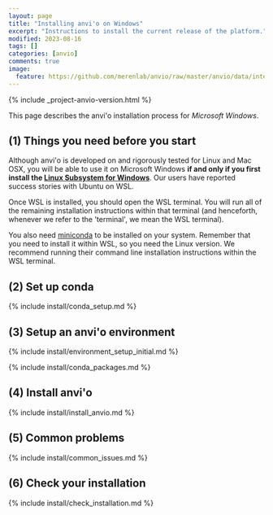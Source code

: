 ```yaml
---
layout: page
title: "Installing anvi'o on Windows"
excerpt: "Instructions to install the current release of the platform."
modified: 2023-08-16
tags: []
categories: [anvio]
comments: true
image:
  feature: https://github.com/merenlab/anvio/raw/master/anvio/data/interactive/images/logo.png
---
```



{% include _project-anvio-version.html %}

This page describes the anvi'o installation process for _Microsoft Windows_.

## (1) Things you need before you start

Although anvi'o is developed on and rigorously tested for Linux and Mac OSX, you will be able to use it on Microsoft Windows **if and only if you first install the [Linux Subsystem for Windows](https://docs.microsoft.com/en-us/windows/wsl/install-win10)**. Our users have reported success stories with Ubuntu on WSL.

Once WSL is installed, you should open the WSL terminal. You will run all of the remaining installation instructions within that terminal (and henceforth, whenever we refer to the 'terminal', we mean the WSL terminal).

You also need [miniconda](https://docs.conda.io/en/latest/miniconda.html) to be installed on your system. Remember that you need to install it within WSL, so you need the Linux version. We recommend running their command line installation instructions within the WSL terminal.

## (2) Set up conda

{% include install/conda_setup.md %}

## (3) Setup an anvi'o environment

{% include install/environment_setup_initial.md %}

{% include install/conda_packages.md %}

## (4) Install anvi'o

{% include install/install_anvio.md %}

## (5) Common problems

{% include install/common_issues.md %}

## (6) Check your installation

{% include install/check_installation.md %}
 
